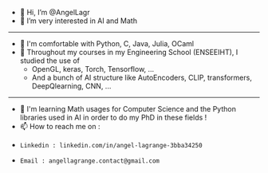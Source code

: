 - 👋 Hi, I’m @AngelLagr
- 👀 I’m very interested in AI and Math
***
- 🌱 I'm comfortable with Python, C, Java, Julia, OCaml
- 📖 Throughout my courses in my Engineering School (ENSEEIHT), I studied the use of
  - OpenGL, keras, Torch, Tensorflow, ...
  - And a bunch of AI structure like AutoEncoders, CLIP, transformers, DeepQlearning, CNN, ...
---
- 🤖 I'm learning Math usages for Computer Science and the Python libraries used in AI in order to do my PhD in these fields !
- 📫 How to reach me on :
-     Linkedin : linkedin.com/in/angel-lagrange-3bba34250
-     Email : angellagrange.contact@gmail.com
